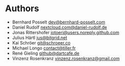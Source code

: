 <!--
  - SPDX-FileCopyrightText: 2024 Nextcloud contributors
  - SPDX-License-Identifier: CC0-1.0
-->
# Authors

- Bernhard Posselt <dev@bernhard-posselt.com>
- Daniel Rudolf <nextcloud.com@daniel-rudolf.de>
- Jonas Rittershofer <jotoeri@users.noreply.github.com>
- Julius Härtl <jus@bitgrid.net>
- Kai Schröer <git@schroeer.co>
- Michael Longo <contact@tiller.fr>
- René Gieling <github@dartcafe.de>
- Vinzenz Rosenkranz <vinzenz.rosenkranz@gmail.com>
